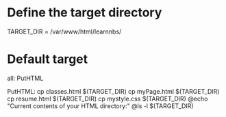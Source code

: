 # Define the target directory
TARGET_DIR = /var/www/html/learnnbs/

# Default target
all: PutHTML

PutHTML:
	cp classes.html $(TARGET_DIR)
	cp myPage.html $(TARGET_DIR)
	cp resume.html $(TARGET_DIR)
	cp mystyle.css $(TARGET_DIR)
	@echo "Current contents of your HTML directory:"
	@ls -l $(TARGET_DIR)
